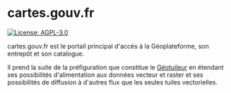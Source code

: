 # cartes.gouv.fr

[![License: AGPL-3.0](https://img.shields.io/badge/License-AGPL--3.0-blue.svg)](LICENSE)

cartes.gouv.fr est le portail principal d'accès à la Géoplateforme, son entrepôt et son catalogue.

Il prend la suite de la préfiguration que constitue le [Géotuileur](https://github.com/IGNF/geotuileur-site/) en étendant ses possibilités d'alimentation aux données vecteur et raster et ses possibilités de diffusion à d'autres flux que les seules tuiles vectorielles.
